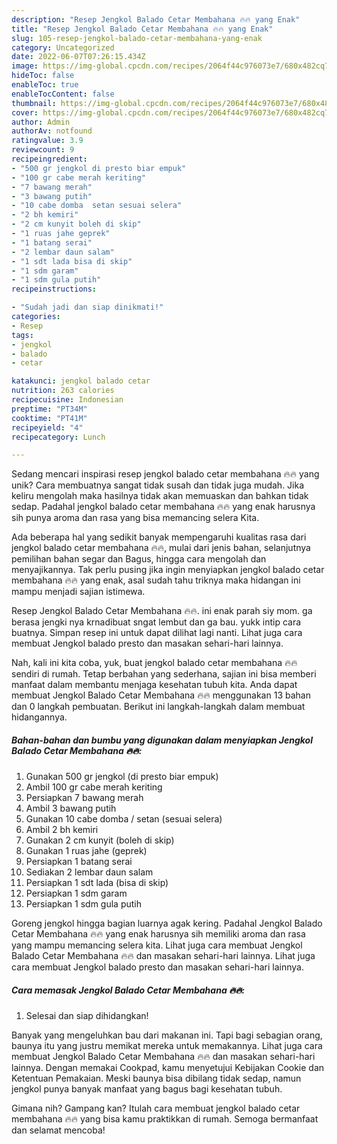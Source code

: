 ```yaml
---
description: "Resep Jengkol Balado Cetar Membahana 🔥🔥 yang Enak"
title: "Resep Jengkol Balado Cetar Membahana 🔥🔥 yang Enak"
slug: 105-resep-jengkol-balado-cetar-membahana-yang-enak
category: Uncategorized
date: 2022-06-07T07:26:15.434Z
image: https://img-global.cpcdn.com/recipes/2064f44c976073e7/680x482cq70/jengkol-balado-cetar-membahana-foto-resep-utama.jpg
hideToc: false
enableToc: true
enableTocContent: false
thumbnail: https://img-global.cpcdn.com/recipes/2064f44c976073e7/680x482cq70/jengkol-balado-cetar-membahana-foto-resep-utama.jpg
cover: https://img-global.cpcdn.com/recipes/2064f44c976073e7/680x482cq70/jengkol-balado-cetar-membahana-foto-resep-utama.jpg
author: Admin
authorAv: notfound
ratingvalue: 3.9
reviewcount: 9
recipeingredient:
- "500 gr jengkol di presto biar empuk"
- "100 gr cabe merah keriting"
- "7 bawang merah"
- "3 bawang putih"
- "10 cabe domba  setan sesuai selera"
- "2 bh kemiri"
- "2 cm kunyit boleh di skip"
- "1 ruas jahe geprek"
- "1 batang serai"
- "2 lembar daun salam"
- "1 sdt lada bisa di skip"
- "1 sdm garam"
- "1 sdm gula putih"
recipeinstructions:

- "Sudah jadi dan siap dinikmati!"
categories:
- Resep
tags:
- jengkol
- balado
- cetar

katakunci: jengkol balado cetar 
nutrition: 263 calories
recipecuisine: Indonesian
preptime: "PT34M"
cooktime: "PT41M"
recipeyield: "4"
recipecategory: Lunch

---
```





Sedang mencari inspirasi resep jengkol balado cetar membahana 🔥🔥 yang unik? Cara membuatnya sangat tidak susah dan tidak juga mudah. Jika keliru mengolah maka hasilnya tidak akan memuaskan dan bahkan tidak sedap. Padahal jengkol balado cetar membahana 🔥🔥 yang enak harusnya sih punya aroma dan rasa yang bisa memancing selera Kita.





Ada beberapa hal yang sedikit banyak mempengaruhi kualitas rasa dari jengkol balado cetar membahana 🔥🔥, mulai dari jenis bahan, selanjutnya pemilihan bahan segar dan Bagus, hingga cara mengolah dan menyajikannya. Tak perlu pusing jika ingin menyiapkan jengkol balado cetar membahana 🔥🔥 yang enak,      asal sudah tahu triknya maka hidangan ini mampu menjadi sajian istimewa.














Resep Jengkol Balado Cetar Membahana 🔥🔥. ini enak parah siy mom. ga berasa jengki nya krnadibuat sngat lembut dan ga bau. yukk intip cara buatnya. Simpan resep ini untuk dapat dilihat lagi nanti. Lihat juga cara membuat Jengkol balado presto dan masakan sehari-hari lainnya.






Nah, kali ini kita coba, yuk, buat jengkol balado cetar membahana 🔥🔥 sendiri di rumah. Tetap berbahan yang sederhana, sajian ini bisa memberi manfaat dalam membantu menjaga kesehatan tubuh kita. Anda dapat membuat Jengkol Balado Cetar Membahana 🔥🔥 menggunakan 13 bahan dan 0 langkah pembuatan. Berikut ini langkah-langkah dalam membuat hidangannya.

<!--inarticleads1-->

##### Bahan-bahan dan bumbu yang digunakan dalam menyiapkan Jengkol Balado Cetar Membahana 🔥🔥:

1. Gunakan 500 gr jengkol (di presto biar empuk)
1. Ambil 100 gr cabe merah keriting
1. Persiapkan 7 bawang merah
1. Ambil 3 bawang putih
1. Gunakan 10 cabe domba / setan (sesuai selera)
1. Ambil 2 bh kemiri
1. Gunakan 2 cm kunyit (boleh di skip)
1. Gunakan 1 ruas jahe (geprek)
1. Persiapkan 1 batang serai
1. Sediakan 2 lembar daun salam
1. Persiapkan 1 sdt lada (bisa di skip)
1. Persiapkan 1 sdm garam
1. Persiapkan 1 sdm gula putih


Goreng jengkol hingga bagian luarnya agak kering. Padahal Jengkol Balado Cetar Membahana 🔥🔥 yang enak harusnya sih memiliki aroma dan rasa yang mampu memancing selera kita. Lihat juga cara membuat Jengkol Balado Cetar Membahana 🔥🔥 dan masakan sehari-hari lainnya. Lihat juga cara membuat Jengkol balado presto dan masakan sehari-hari lainnya. 

<!--inarticleads2-->

##### Cara memasak Jengkol Balado Cetar Membahana 🔥🔥:


1. Selesai dan siap dihidangkan!

Banyak yang mengeluhkan bau dari makanan ini. Tapi bagi sebagian orang, baunya itu yang justru memikat mereka untuk memakannya. Lihat juga cara membuat Jengkol Balado Cetar Membahana 🔥🔥 dan masakan sehari-hari lainnya. Dengan memakai Cookpad, kamu menyetujui Kebijakan Cookie dan Ketentuan Pemakaian. Meski baunya bisa dibilang tidak sedap, namun jengkol punya banyak manfaat yang bagus bagi kesehatan tubuh. 

Gimana nih? Gampang kan? Itulah cara membuat jengkol balado cetar membahana 🔥🔥 yang bisa kamu praktikkan di rumah. Semoga bermanfaat dan selamat mencoba!
